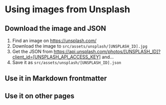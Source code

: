 # Using images from Unsplash

## Download the image and JSON

1. Find an image on https://unsplash.com/
2. Download the image to `src/assets/unsplash/[UNSPLASH_ID].jpg`
3. Get the JSON from https://api.unsplash.com/photos/[UNSPLASH_ID]?client_id=[UNSPLASH_API_ACCESS_KEY] and...
4. Save it as `src/assets/unsplash/[UNSPLASH_ID].json`

## Use it in Markdown frontmatter

## Use it on other pages

